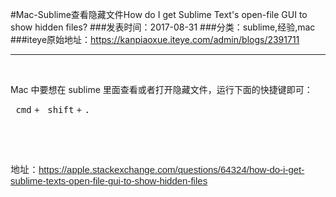 #Mac-Sublime查看隐藏文件How do I get Sublime Text's open-file GUI to show hidden files?
###发表时间：2017-08-31
###分类：sublime,经验,mac
###iteye原始地址：<a href="https://kanpiaoxue.iteye.com/admin/blogs/2391711" target="_blank">https://kanpiaoxue.iteye.com/admin/blogs/2391711</a>

---

<div class="iteye-blog-content-contain" style="font-size: 14px;"> 
 <p>&nbsp;</p> 
 <p>Mac 中要想在 sublime 里面查看或者打开隐藏文件，运行下面的快捷键即可：</p> 
 <p><kbd>&nbsp;cmd</kbd><span style="color: #242729; font-family: Arial, 'Helvetica Neue', Helvetica, sans-serif; font-size: 15px;">&nbsp;+&nbsp;</span><kbd>&nbsp;shift</kbd><span style="color: #242729; font-family: Arial, 'Helvetica Neue', Helvetica, sans-serif; font-size: 15px;">&nbsp;+&nbsp;</span><kbd>.</kbd><span style="color: #242729; font-family: Arial, 'Helvetica Neue', Helvetica, sans-serif; font-size: 15px;">&nbsp;</span></p> 
 <p>&nbsp;</p> 
 <p>&nbsp;</p> 
 <p><span style="color: #242729; font-family: Arial, 'Helvetica Neue', Helvetica, sans-serif; font-size: 15px;">地址：</span><a href="https://apple.stackexchange.com/questions/64324/how-do-i-get-sublime-texts-open-file-gui-to-show-hidden-files"><span style="color: #242729; font-family: Arial, 'Helvetica Neue', Helvetica, sans-serif;"><span style="font-size: 15px;">https://apple.stackexchange.com/questions/64324/how-do-i-get-sublime-texts-open-file-gui-to-show-hidden-files</span></span></a></p> 
</div>
